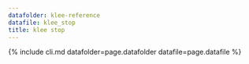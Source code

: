 ```yaml
---
datafolder: klee-reference
datafile: klee_stop
title: klee stop
---
```

{% include cli.md datafolder=page.datafolder datafile=page.datafile %}
